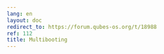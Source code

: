 ```yaml
---
lang: en
layout: doc
redirect_to: https://forum.qubes-os.org/t/18988
ref: 112
title: Multibooting
---
```

